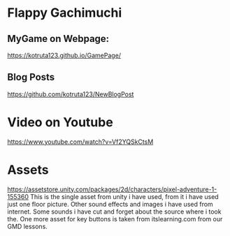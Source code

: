 # Flappy Gachimuchi

## MyGame on Webpage:
https://kotruta123.github.io/GamePage/

## Blog Posts
https://github.com/kotruta123/NewBlogPost

# Video on Youtube
https://www.youtube.com/watch?v=Vf2YQSkCtsM

 # Assets
https://assetstore.unity.com/packages/2d/characters/pixel-adventure-1-155360
This is the single asset from unity i have used, from it i have used just one floor picture. Other sound effects and images i have used from internet. Some sounds i have cut and forget about the source where i took the.
One more asset for key buttons is taken from itslearning.com from our GMD lessons.

